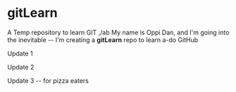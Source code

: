 # gitLearn
A Temp repository to learn GIT
,/ab
My name is Oppi Dan, and I'm going into the inevitable -- I'm creating a <b>gitLearn</b> repo to learn a-do GitHub

Update 1

Update 2

Update 3 -- for pizza eaters
